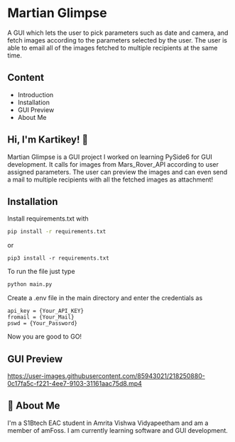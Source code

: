 
# Martian Glimpse

A GUI which lets the user to pick parameters such as date and camera, and fetch images according to the parameters selected by the user. The user is able to email all of the images fetched to multiple recipients at the same time.





## Content
- Introduction
- Installation
- GUI Preview
- About Me



## Hi, I'm Kartikey! 👋
Martian Glimpse is a GUI project I worked on learning PySide6 for GUI development.
It calls for images from Mars_Rover_API according to user assigned parameters. The user can preview the images and can even send a mail to multiple recipients with all the fetched images as attachment!



## Installation

Install requirements.txt with

```bash
pip install -r requirements.txt
```
or
```
pip3 install -r requirements.txt
```
To run the file just type 
```bash
python main.py
```
Create a .env file in the main directory and enter the credentials as 
```
api_key = {Your_API_KEY}
fromail = {Your_Mail}
pswd = {Your_Password}

```
Now you are good to GO!

## GUI Preview

https://user-images.githubusercontent.com/85943021/218250880-0c17fa5c-f221-4ee7-9103-31161aac75d8.mp4



## 🚀 About Me
I'm a S1Btech EAC student in Amrita Vishwa Vidyapeetham and am a member of amFoss.
I am currently learning software and GUI development.
